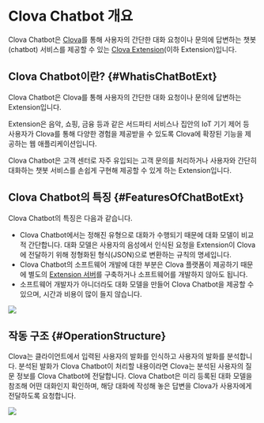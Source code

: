 # Clova Chatbot 개요

Clova Chatbot은 <a href="https://clova.ai/" target="_blank">Clova</a>를 통해 사용자의 간단한 대화 요청이나 문의에 답변하는 챗봇(chatbot) 서비스를 제공할 수 있는 [Clova Extension](/Terms.md#ClovaExtension)(이하 Extension)입니다.

## Clova Chatbot이란? {#WhatisChatBotExt}

Clova Chatbot은 Clova를 통해 사용자의 간단한 대화 요청이나 문의에 답변하는 Extension입니다.

Extension은 음악, 쇼핑, 금융 등과 같은 서드파티 서비스나 집안의 IoT 기기 제어 등 사용자가 Clova를 통해 다양한 경험을 제공받을 수 있도록 Clova에 확장된 기능을 제공하는 웹 애플리케이션입니다.

Clova Chatbot은 고객 센터로 자주 유입되는 고객 문의를 처리하거나 사용자와 간단히 대화하는 챗봇 서비스를 손쉽게 구현해 제공할 수 있게 하는 Extension입니다.

## Clova Chatbot의 특징 {#FeaturesOfChatBotExt}

Clova Chatbot의 특징은 다음과 같습니다.

* Clova Chatbot에서는 정해진 유형으로 대화가 수행되기 때문에 대화 모델이 비교적 간단합니다. 대화 모델은 사용자의 음성에서 인식된 요청을 Extension이 Clova에 전달하기 위해 정형화된 형식(JSON)으로 변환하는 규칙의 명세입니다.
* Clova Chatbot의 소프트웨어 개발에 대한 부분은 Clova 플랫폼이 제공하기 때문에 별도의 <a href="https://developers.naver.com/docs/clova/guide/CEK/Guides/Build_Custom_Extension.md#Preparation" target="_blank">Extension 서버</a>를 구축하거나 소프트웨어를 개발하지 않아도 됩니다.
* 소프트웨어 개발자가 아니더라도 대화 모델을 만들어 Clova Chatbot을 제공할 수 있으며, 시간과 비용이 많이 들지 않습니다.

![](/Resources/Images/Clova_Chatbot_Extension_Concept_Diagram.png)

## 작동 구조 {#OperationStructure}

Clova는 클라이언트에서 입력된 사용자의 발화를 인식하고 사용자의 발화를 분석합니다. 분석된 발화가 Clova Chatbot이 처리할 내용이라면 Clova는 분석된 사용자의 질문 정보를 Clova Chatbot에 전달합니다. Clova Chatbot은 미리 등록된 대화 모델을 참조해 어떤 대화인지 확인하며, 해당 대화에 작성해 놓은 답변을 Clova가 사용자에게 전달하도록 요청합니다.

![](/Resources/Images/Clova_Chatbot_Extension_Operation_Structure.png)
